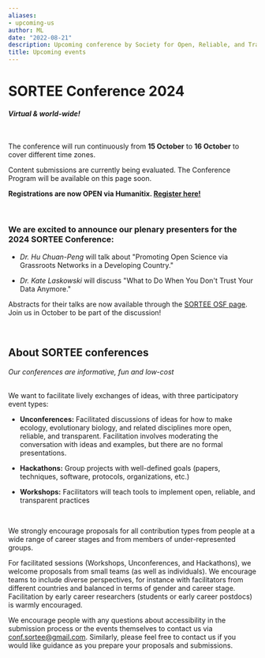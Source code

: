```yaml
---
aliases:
- upcoming-us
author: ML
date: "2022-08-21"
description: Upcoming conference by Society for Open, Reliable, and Transparent Ecology and Evolutionary biology (SORTEE)
title: Upcoming events
---
```


# SORTEE Conference 2024

#### *Virtual & world-wide!*

 

The conference will run continuously from **15 October** to **16 October** to cover different time zones.

Content submissions are currently being evaluated. The Conference Program will be available on this page soon.

**Registrations are now OPEN via Humanitix. [Register here!](https://events.humanitix.com/sortee-conference-2024)**

&nbsp;  

### We are excited to announce our plenary presenters for the 2024 SORTEE Conference:

- *Dr. Hu Chuan-Peng* will talk about "Promoting Open Science via Grassroots Networks in a Developing Country."

- *Dr. Kate Laskowski* will discuss "What to Do When You Don't Trust Your Data Anymore."

Abstracts for their talks are now available through the [SORTEE OSF page](https://github.com/sortecoevo/sortee). Join us in October to be part of the discussion!

&nbsp;  

## About SORTEE conferences

*Our conferences are informative, fun and low-cost*  
 

We want to facilitate lively exchanges of ideas, with three participatory event types:  
- **Unconferences:** Facilitated discussions of ideas for how to make ecology, evolutionary biology, and related disciplines more open, reliable, and transparent. Facilitation involves moderating the conversation with ideas and examples, but there are no formal presentations.

-   **Hackathons:** Group projects with well-defined goals (papers, techniques, software, protocols, organizations, etc.)

-   **Workshops:** Facilitators will teach tools to implement open, reliable, and transparent practices

 

We strongly encourage proposals for all contribution types from people at a wide range of career stages and from members of under-represented groups.

For facilitated sessions (Workshops, Unconferences, and Hackathons), we welcome proposals from small teams (as well as individuals). We encourage teams to include diverse perspectives, for instance with facilitators from different countries and balanced in terms of gender and career stage. Facilitation by early career researchers (students or early career postdocs) is warmly encouraged.

We encourage people with any questions about accessibility in the submission process or the events themselves to contact us via [conf.sortee@gmail.com](mailto:conf.sortee@gmail.com). Similarly, please feel free to contact us if you would like guidance as you prepare your proposals and submissions.
